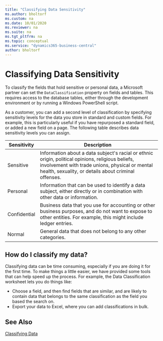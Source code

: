 ```yaml
---
title: "Classifying Data Sensitivity"
ms.author: bholtorf
ms.custom: na
ms.date: 10/01/2020
ms.reviewer: na
ms.suite: na
ms.tgt_pltfrm: na
ms.topic: conceptual
ms.service: "dynamics365-business-central"
author: bholtorf
---
```


# Classifying Data Sensitivity
To classify the fields that hold sensitive or personal data, a Microsoft partner can set the `DataClassification` property on fields and tables. This requires access to the database tables, either through the development environment or by running a Windows PowerShell script.  

As a customer, you can add a second level of classification by specifying sensitivity levels for the data you store in standard and custom fields. For example, this is particularly useful if you have repurposed a standard field, or added a new field on a page. The following table describes data sensitivity levels you can assign.

|Sensitivity|Description|
|----|----|
|Sensitive | Information about a data subject's racial or ethnic origin, political opinions, religious beliefs, involvement with trade unions, physical or mental health, sexuality, or details about criminal offenses. |
|Personal | Information that can be used to identify a data subject, either directly or in combination with other data or information.|
|Confidential | Business data that you use for accounting or other business purposes, and do not want to expose to other entities. For example, this might include ledger entries.|
|Normal | General data that does not belong to any other categories.|

## How do I classify my data?
Classifying data can be time consuming, especially if you are doing it for the first time. To make things a little easier, we have provided some tools that can help speed up the process. For example, the Data Classification worksheet lets you do things like:  

* Choose a field, and then find fields that are similar, and are likely to contain data that belongs to the same classification as the field you based the search on.  
* Export your data to Excel, where you can add classifications in bulk.  

## See Also
[Classifying Data](devenv-classifying-data.md)
